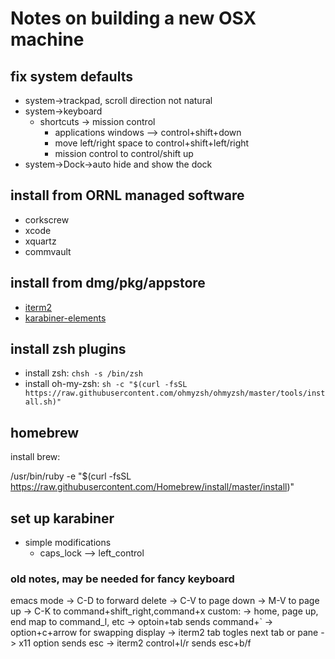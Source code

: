 # Notes on building a new OSX machine

## fix system defaults
* system->trackpad, scroll direction not natural
* system->keyboard
  * shortcuts -> mission control
    * applications windows --> control+shift+down
    * move left/right space to control+shift+left/right
    * mission control to control/shift up
* system->Dock->auto hide and show the dock


## install from ORNL managed software
* corkscrew
* xcode
* xquartz
* commvault


## install from dmg/pkg/appstore
* [iterm2](https://iterm2.com/downloads.html)
* [karabiner-elements](https://karabiner-elements.pqrs.org/)

## install zsh plugins
* install zsh:  `chsh -s /bin/zsh`
* install oh-my-zsh: `sh -c "$(curl -fsSL https://raw.githubusercontent.com/ohmyzsh/ohmyzsh/master/tools/install.sh)"`


## homebrew

install brew:

/usr/bin/ruby -e "$(curl -fsSL https://raw.githubusercontent.com/Homebrew/install/master/install)"




## set up karabiner

* simple modifications
  * caps_lock --> left_control

### old notes, may be needed for fancy keyboard
emacs mode -> C-D to forward delete
      	   -> C-V to page down
	   -> M-V to page up
	   -> C-K to command+shift_right,command+x
custom: -> home, page up, end map to command_l, etc
	-> optoin+tab sends command+`
	-> option+c+arrow for swapping display
	-> iterm2 tab togles next tab or pane
	-> x11 option sends esc
	-> iterm2 control+l/r sends esc+b/f


